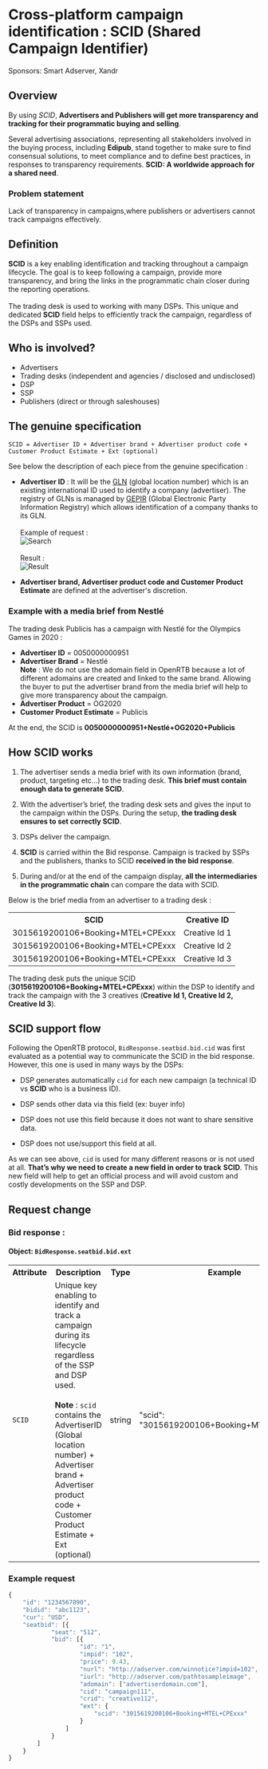<h1>Cross-platform campaign identification : SCID (Shared Campaign Identifier)</H1>

Sponsors: Smart Adserver, Xandr

<h2>Overview</h2>

By using <i>SCID</i>, <strong>Advertisers and Publishers will get more transparency and tracking for their programmatic buying and selling</strong>.

Several advertising associations, representing all stakeholders involved in the buying process, including <strong>Edipub</strong>, stand together to make sure to find consensual solutions, to meet compliance and to define best practices, in responses to transparency requirements.
<strong>SCID: A worldwide approach for a shared need</strong>.

<h3>Problem statement</h3>
Lack of transparency in campaigns,where publishers or advertisers cannot track campaigns effectively.

<h2>Definition</h2>
<strong>SCID</strong> is a key enabling identification and tracking throughout a campaign lifecycle. The goal is to keep following a campaign, provide more transparency, and bring the links in the programmatic chain closer during the reporting operations.
<br><br>
The trading desk is used to working with many DSPs. This unique and dedicated <strong>SCID</strong> field helps to efficiently track the campaign, regardless of the DSPs and SSPs used.

<h2>Who is involved?</h2>

- Advertisers
- Trading desks (independent and agencies / disclosed and undisclosed)
- DSP
- SSP
- Publishers (direct or through saleshouses)

<h2>The genuine specification</h2>

```
SCID = Advertiser ID + Advertiser brand + Advertiser product code + Customer Product Estimate + Ext (optional) 
```

See below the description of each piece from the genuine specification :

- <strong>Advertiser ID</strong> : It will be the [GLN](https://en.wikipedia.org/wiki/Global_Location_Number) (global location number) which is an existing international ID used to identify a company (advertiser).
The registry of GLNs is managed by [GEPIR](https://gepir.gs1.org/) (Global Electronic Party Information Registry) which allows identification of a company thanks to its GLN.<br><br>Example of request :<br>![Search](https://github.com/InteractiveAdvertisingBureau/openrtb/blob/master/extensions/community_extensions/assets/trustid_gln_search.png)<br><br>Result :<br>![Result](https://github.com/InteractiveAdvertisingBureau/openrtb/blob/master/extensions/community_extensions/assets/trustid_gln_result.png)

- <strong>Advertiser brand, Advertiser product code and Customer Product Estimate</strong> are defined at the advertiser's discretion.

<h3>Example with a media brief from Nestlé</h3>

The trading desk Publicis has a campaign with Nestlé for the Olympics Games in 2020 :
- <strong>Advertiser ID</strong> = 0050000000951
- <strong>Advertiser Brand</strong> = Nestlé <br><strong>Note</strong> : We do not use the adomain field in OpenRTB because a lot of different adomains are created and linked to the same brand. Allowing the buyer to put the advertiser brand from the media brief will help to give more transparency about the campaign.
- <strong>Advertiser Product</strong> = OG2020
- <strong>Customer Product Estimate</strong> = Publicis

At the end, the SCID is <strong>0050000000951+Nestlé+OG2020+Publicis</strong>

<h2>How SCID works</h2>


1. The advertiser sends a media brief with its own information (brand, product, targeting etc...) to the trading desk. <strong>This brief must contain enough data to generate SCID</strong>. 

2. With the advertiser’s brief, the trading desk sets and gives the input to the campaign within the DSPs. During the setup, <strong>the trading desk ensures to set correctly SCID</strong>.

3. DSPs deliver the campaign.

4. <strong>SCID</strong> is carried within the Bid response. Campaign is tracked by SSPs and the publishers, thanks to SCID <strong>received in the bid response</strong>.

5. During and/or at the end of the campaign display, **all the intermediaries in the programmatic chain** can compare the data with SCID.<br>

Below is the brief media from an advertiser to a trading desk :

<table>
<tr>
<th>SCID</th>
<th>Creative ID</th>
</tr>
<tr>
<td>3015619200106+Booking+MTEL+CPExxx</td>
<td>Creative Id 1</td>
</tr>
<tr>
<td>3015619200106+Booking+MTEL+CPExxx</td>
<td>Creative Id 2</td>
</tr>
<tr>
<td>3015619200106+Booking+MTEL+CPExxx</td>
<td>Creative Id 3</td>
</tr>
</table>

The trading desk puts the unique SCID (<strong>3015619200106+Booking+MTEL+CPExxx</strong>) within the DSP to identify and track the campaign with the 3 creatives (<strong>Creative Id 1, Creative Id 2, Creative Id 3</strong>).

<h2>SCID support flow</h2>


Following the OpenRTB protocol, <code>BidResponse.seatbid.bid.cid</code> was first evaluated as a potential way to communicate the SCID in the bid response. However, this one is used in many ways by the DSPs:

- DSP generates automatically <code>cid</code> for each new campaign (a technical ID vs <strong>SCID</strong> who is a business ID).

- DSP sends other data via this field (ex: buyer info)

- DSP does not use this field because it does not want to share sensitive data.

- DSP does not use/support this field at all.

As we can see above, <code>cid</code> is used for many different reasons or is not used at all. **That’s why we need to create a new field in order to track** <strong>SCID</strong>. This new field will help to get an official process and will avoid custom and costly developments on the SSP and DSP.

<h2>Request change</h2>

<H3>Bid response : </H3>

#### Object: `BidResponse.seatbid.bid.ext`

<table>
<tr>
<th>Attribute</th>
<th>Description</th>
<th>Type</th>
<th>Example</th>
</tr>
<tr>
<td><code>SCID</code></td>
<td>Unique key enabling to identify and track a campaign during its lifecycle regardless of the SSP and DSP used. <br><br><strong>Note</strong> : <code>scid</code> contains the AdvertiserID (Global location number) + Advertiser brand + Advertiser product code + Customer Product Estimate + Ext (optional)</td>
<td>string</td>
<td>"scid": "3015619200106+Booking+MTEL+CPExxx"</td>
</tr>
</table>



<H3>Example request</H3>

```javascript
{
    "id": "1234567890",
    "bidid": "abc1123",
    "cur": "USD",
    "seatbid": [{
            "seat": "512",
            "bid": [{
                    "id": "1",
                    "impid": "102",
                    "price": 9.43,
                    "nurl": "http://adserver.com/winnotice?impid=102",
                    "iurl": "http://adserver.com/pathtosampleimage",
                    "adomain": ["advertiserdomain.com"],
                    "cid": "campaign111",
                    "crid": "creative112",
                    "ext": {
                        "scid": "3015619200106+Booking+MTEL+CPExxx"
                    }
                ]
            }
        ]
    }
}
```
